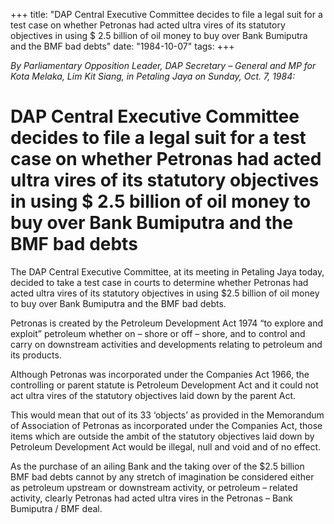 +++ 
title: "DAP Central Executive Committee decides to file a legal suit for a test case on whether Petronas had acted ultra vires of its statutory objectives in using $ 2.5 billion of oil money to buy over Bank Bumiputra and the BMF bad debts"
date: "1984-10-07"
tags:
+++

_By Parliamentary Opposition Leader, DAP Secretary – General and MP for Kota Melaka, Lim Kit Siang, in Petaling Jaya on Sunday, Oct. 7, 1984:_

# DAP Central Executive Committee decides to file a legal suit for a test case on whether Petronas had acted ultra vires of its statutory objectives in using $ 2.5 billion of oil money to buy over Bank Bumiputra and the BMF bad debts

The DAP Central Executive Committee, at its meeting in Petaling Jaya today, decided to take a test case in courts to determine whether Petronas had acted ultra vires of its statutory objectives in using $2.5 billion of oil money to buy over Bank Bumiputra and the BMF bad debts.</u>

Petronas is created by the Petroleum Development Act 1974 “to explore and exploit” petroleum whether on – shore or off – shore, and to control and carry on downstream activities and developments relating to petroleum and its products.

Although Petronas was incorporated under the Companies Act 1966, the controlling or parent statute is Petroleum Development Act and it could not act ultra vires of the statutory objectives laid down by the parent Act.

This would mean that out of its 33 ‘objects’ as provided in the Memorandum of Association of Petronas as incorporated under the Companies Act, those items which are outside the ambit of the statutory objectives laid down by Petroleum Development Act would be illegal, null and void and of no effect.

As the purchase of an ailing Bank and the taking over of the $2.5 billion BMF bad debts cannot by any stretch of imagination be considered either as petroleum upstream or downstream activity, or petroleum – related activity, clearly Petronas had acted ultra vires in the Petronas – Bank Bumiputra / BMF deal.
 
